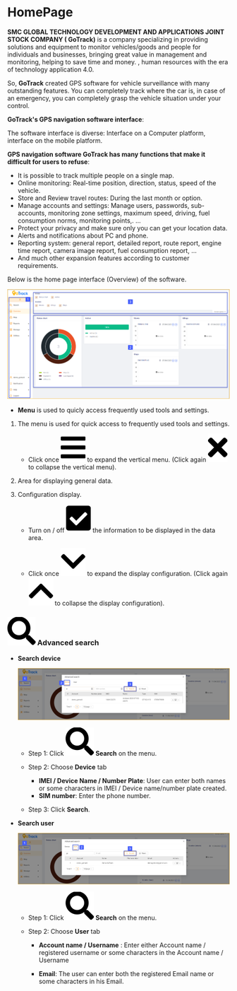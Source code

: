 # HomePage 

**SMC GLOBAL TECHNOLOGY DEVELOPMENT AND APPLICATIONS JOINT STOCK COMPANY ( GoTrack)** is a company specializing in providing solutions and equipment to monitor vehicles/goods and people for individuals and businesses, bringing great value in management and monitoring, helping to save time and money. , human resources with the era of technology application 4.0.

So, **GoTrack** created GPS software for vehicle surveillance with many outstanding features. You can completely track where the car is, in case of an emergency, you can completely grasp the vehicle situation under your control. 

**GoTrack's GPS navigation software interface**:

The software interface is diverse: Interface on a Computer platform, interface on the mobile platform.

**GPS navigation software GoTrack has many functions that make it difficult for users to refuse**: 
* It is possible to track multiple people on a single map.
* Online monitoring: Real-time position, direction, status, speed of the vehicle.
* Store and Review travel routes: During the last month or option.
* Manage accounts and settings: Manage users, passwords, sub-accounts, monitoring zone settings, maximum speed, driving, fuel consumption norms, monitoring points,. ...
* Protect your privacy and make sure only you can get your location data.
* Alerts and notifications about PC and phone.
* Reporting system: general report, detailed report, route report, engine time report, camera image report, fuel consumption report, ...
* And much other expansion features according to customer requirements.

Below is the home page interface (Overview) of the software.

<div id="menu">
</div>

<span style="display:block;text-align:left">![active device ](/docs/assets/images/web-english/overview.png) 

* **Menu** is used to quicly access frequently used tools and settings. 

1. The menu is used for quick access to frequently used tools and settings.

    * Click once <span class="icon-left svg-filter-tick">![Ok](/docs/assets/images/web-interface/icon/SVG/bars.svg) to expand the vertical menu. (Click again <span class="icon-left svg-filter-tick">![Ok](/docs/assets/images/web-interface/icon/SVG/times.svg) to collapse the vertical menu).


2. Area for displaying general data.

3. Configuration display.

    * Turn on / off <span class="icon-left svg-filter-tick">![Ok](/docs/assets/images/web-interface/icon/SVG/check-square1.svg) the information to be displayed in the data area.

    * Click once <span class="icon-left svg-filter-search">![Ok](/docs/assets/images/web-interface/icon/SVG/chevron-down.svg) to expand the display configuration. (Click again <span class="icon-left svg-filter-search">![Ok](/docs/assets/images/web-interface/icon/SVG/chevron-up.svg) to collapse the display configuration).

### <span class="icon-left svg-filter-tick">![Ok](/docs/assets/images/web-interface/icon/SVG/search.svg) Advanced search

* **Search device** 

    <span style="display:block;text-align:left">![active device ](/docs/assets/images/web-english/map/search-device.png) 

    * Step 1: Click <span class="icon-left svg-filter-tick">![Ok](/docs/assets/images/web-interface/icon/SVG/search.svg) **Search** on the menu.
    
    * Step 2: Choose **Device** tab

        * **IMEI / Device Name / Number Plate**: User can enter both names or some characters in IMEI / Device name/number plate created.
        * **SIM number**: Enter the phone number.
    * Step 3: Click **Search**.
 
* **Search user**

    <span style="display:block;text-align:left">![active device ](/docs/assets/images/web-english/map/search-user.png) 

 
    * Step 1: Click <span class="icon-left svg-filter-tick">![Ok](/docs/assets/images/web-interface/icon/SVG/search.svg) **Search** on the menu.
    
    * Step 2: Choose **User** tab

        * **Account name / Username** : Enter either Account name / registered username or some characters in the Account name / Username
    
        * **Email**: The user can enter both the registered Email name or some characters in his Email.

